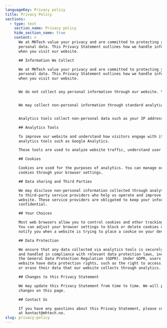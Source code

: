 ```yaml
---
languageKey: Privacy policy
title: Privacy Policy
sections:
  - type: text
    section_name: Privacy policy
    hide_section_name: true
    content: >
      We at MHTech value your privacy and are committed to protecting your
      personal data. This Privacy Statement outlines how we handle information
      when you visit our website.

      ## Information We Collect

      We at MHTech value your privacy and are committed to protecting your
      personal data. This Privacy Statement outlines how we handle information
      when you visit our website.


      We do not collect any personal information through our website. You can browse our site without providing any personal details.


      We may collect non-personal information through standard analytics tools to improve your browsing experience and understand website usage.


      Analytics tools collect non-personal data such as your IP address, browser type, pages visited, and time spent on the site. This information is anonymized and used solely for statistical purposes.

      ## Analytics Tools

      To improve our website and understand how visitors engage with it, we use
      analytics tools such as Google Analytics. 

      These tools are used to analyze website traffic, understand user behavior and interests, and improve the website's functionality and user experience.

      ## Cookies

      Cookies are used for the purposes of analytics. You can manage or disable
      cookies through your browser settings.

      ## Data sharing and Third Parties

      We may disclose non-personal information collected through analytics tools
      to third-party service providers who help us operate and improve our
      website. These service providers are obligated to keep your information
      confidential.

      ## Your Choices

      Most web browsers allow you to control cookies and other tracking tools.
      You can adjust your browser settings to block or delete cookies or to
      notify you when a website is trying to place a cookie on your device.

      ## Data Protection

      We ensure that any data collected via analytics tools is securely stored
      and handled in compliance with relevant data protection laws, including
      the General Data Protection Regulation (GDPR). Under GDPR, users of our
      website have data protection rights, such as the right to access, rectify
      or erase their data that our website collects through analytics.

      ## Changes to this Privacy Statement

      We may update this Privacy Statement from time to time. We will post any
      changes on this page.

      ## Contact Us

      If you have any questions about this Privacy Statement, please contact us
      at kontact@mhtech.no.
slug: privacy-policy
---
```


